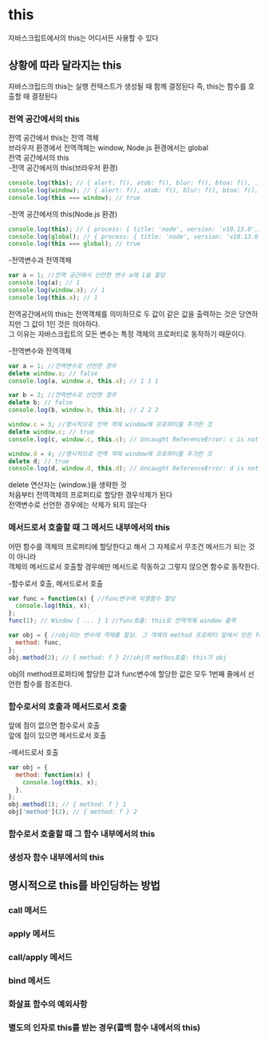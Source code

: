 # this
자바스크립트에서의 this는 어디서든 사용할 수 있다

## 상황에 따라 달라지는 this
자바스크립드의 this는 실행 컨텍스트가 생성될 때 함께 결정된다
즉, this는 함수를 호출할 때 결정된다

### 전역 공간에서의 this
전역 공간에서 this는 전역 객체  
브라우저 환경에서 전역객체는 window, Node.js 환경에서는  global  
전역 공간에서의 this  
-전역 공간에서의 this(브라우저 환경)  
```js
console.log(this); // { alert: f(), atob: f(), blur: f(), btoa: f(), ... }
console.log(window); // { alert: f(), atob: f(), blur: f(), btoa: f(), ... }
console.log(this === window); // true
```
-전역 공간에서의 this(Node.js 환경)  
```js
console.log(this); // { process: { title: 'node', version: 'v10.13.0',... } }
console.log(global); // { process: { title: 'node', version: 'v10.13.0',... } }
console.log(this === global); // true
```
-전역변수과 전역객체
```js
var a = 1; //전역 공간에서 선언한 변수 a에 1을 할당
console.log(a); // 1
console.log(window.a); // 1
console.log(this.a); // 1
```
전역공간에서의 this는 전역객체를 의미하므로 두 값이 같은 값을 출력하는 것은 당연하지만 그 값이 1인 것은 의아하다.  
그 이유는 자바스크립트의 모든 변수는 특정 객체의 프로퍼티로 동작하기 때문이다.  

-전역변수와 전역객체
```js
var a = 1; //전역변수로 선언한 경우
delete window.a; // false
console.log(a, window.a, this.a); // 1 1 1

var b = 2; //전역변수로 선언한 경우
delete b; // false
console.log(b, window.b, this.b); // 2 2 2

window.c = 3; //명시적으로 전역 객체 window에 프로퍼티를 추가한 것
delete window.c; // true
console.log(c, window.c, this.c); // Uncaught ReferenceError: c is not defined

window.d = 4; //명시적으로 전역 객체 window에 프로퍼티를 추가한 것
delete d; // true
console.log(d, window.d, this.d); // Uncaught ReferenceError: d is not defined
```
delete 연산자는 (window.)을 생략한 것  
처음부터 전역객체의 프로퍼티로 할당한 경우삭제가 된다  
전역변수로 선언한 경우에는 삭제가 되지 않는다  

### 메서드로서 호출할 때 그 메서드 내부에서의 this  

어떤 함수를 객체의 프로퍼티에 할당한다고 해서 그 자체로서 무조건 메서드가 되는 것이 아니라  
객체의 메서드로서 호출할 경우에만 메서드로 작동하고 그렇지 않으면 함수로 동작한다.  

-함수로서 호출, 메서드로서 호출
```js
var func = function(x) { //func변수에 익명함수 할당
  console.log(this, x);
};
func(1); // Window { ... } 1 //func호출: this로 전역객체 window 출력

var obj = { //obj라는 변수에 객체를 할당. 그 객체의 method 프로퍼티 앞에서 만든 func 함수 할당
  method: func,
};
obj.method(2); // { method: f } 2//obj의 methos호출: this가 obj
```
obj의 method프로퍼티에 할당한 값과 func변수에 할당한 값은 모두 1번째 줄에서 선언한 함수를 참조한다.

### 함수로서의 호출과 메서드로서 호출  
앞에 점이 없으면 함수로서 호출  
앞에 점이 있으면 메서드로서 호출

-메서드로서 호출
```js
var obj = {
  method: function(x) {
    console.log(this, x);
  },
};
obj.method(1); // { method: f } 1
obj['method'](2); // { method: f } 2
```

### 함수로서 호출할 때 그 함수 내부에서의 this

### 생성자 함수 내부에서의 this


## 명시적으로 this를 바인딩하는 방법
### call 메서드

### apply 메서드

### call/apply 메서드

### bind 메서드

### 화살표 함수의 예외사항

### 별도의 인자로 this를 받는 경우(콜백 함수 내에서의 this)





```js

```
